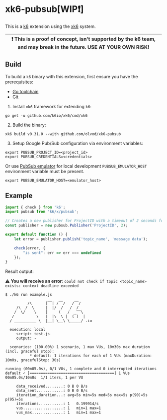 # xk6-pubsub[WIP:heavy_exclamation_mark:]

This is a [k6](https://github.com/loadimpact/k6) extension using the [xk6](https://github.com/k6io/xk6) system.

| :exclamation: This is a proof of concept, isn't supported by the k6 team, and may break in the future. USE AT YOUR OWN RISK! |
|------|

## Build

To build a `k6` binary with this extension, first ensure you have the prerequisites:

- [Go toolchain](https://go101.org/article/go-toolchain.html)
- Git

1. Install `xk6` framework for extending `k6`:
```shell
go get -u github.com/k6io/xk6/cmd/xk6
```

2. Build the binary:
```shell
xk6 build v0.31.0 --with github.com/olvod/xk6-pubsub
```

3. Setup Google Pub/Sub configuration via environment variables:
```shell
export PUBSUB_PROJECT_ID=<project_id>
export PUBSUB_CREDENTIALS=<credentials>
```

Or use [PubSub emulator](https://cloud.google.com/pubsub/docs/emulator#linux-macos) for local development 
`PUBSUB_EMULATOR_HOST` environment variable must be present.
```shell
export PUBSUB_EMULATOR_HOST=<emulator_host>
```

## Example

```javascript
import { check } from 'k6';
import pubsub from 'k6/x/pubsub';

// Creates a new publisher for ProjectID with a timeout of 2 seconds for the publisher
const publisher = new pubsub.Publisher('ProjectID', 2);

export default function () {
    let error = publisher.publish('topic_name', 'message data');

    check(error, {
        "is sent": err => err === undefined
    });
}
```

Result output:

:warning: **You will receive an error**: `could not check if topic <topic_name> exists: context deadline exceeded`

```
$ ./k6 run example.js

          /\      |‾‾| /‾‾/   /‾‾/   
     /\  /  \     |  |/  /   /  /    
    /  \/    \    |     (   /   ‾‾\  
   /          \   |  |\  \ |  (‾)  | 
  / __________ \  |__| \__\ \_____/ .io

  execution: local
     script: test.js
     output: -

  scenarios: (100.00%) 1 scenario, 1 max VUs, 10m30s max duration (incl. graceful stop):
           * default: 1 iterations for each of 1 VUs (maxDuration: 10m0s, gracefulStop: 30s)

running (00m05.0s), 0/1 VUs, 1 complete and 0 interrupted iterations
default ✓ [======================================] 1 VUs  00m05.0s/10m0s  1/1 iters, 1 per VU

     data_received........: 0 B 0 B/s
     data_sent............: 0 B 0 B/s
     iteration_duration...: avg=5s min=5s med=5s max=5s p(90)=5s p(95)=5s
     iterations...........: 1   0.199914/s
     vus..................: 1   min=1 max=1
     vus_max..............: 1   min=1 max=1
```
